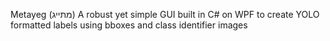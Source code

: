 Metayeg (מתייג)
A robust yet simple GUI built in C# on WPF to create YOLO formatted labels using bboxes and class identifier images
